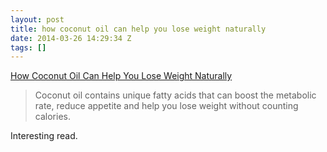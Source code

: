 ```yaml
---
layout: post
title: how coconut oil can help you lose weight naturally
date: 2014-03-26 14:29:34 Z
tags: []
---
```

[How Coconut Oil Can Help You Lose Weight Naturally](http://authoritynutrition.com/coconut-oil-and-weight-loss/)

> Coconut oil contains unique fatty acids that can boost the metabolic rate, reduce appetite and help you lose weight without counting calories.

Interesting read.
